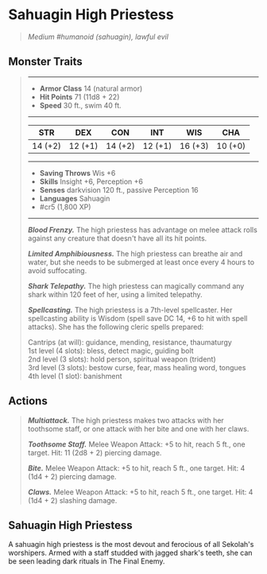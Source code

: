# Sahuagin High Priestess
>*Medium #humanoid (sahuagin), lawful evil*
## Monster Traits
>___
>- **Armor Class** 14 (natural armor)
>- **Hit Points** 71 (11d8 + 22)
>- **Speed** 30 ft., swim 40 ft.
>___
>|STR|DEX|CON|INT|WIS|CHA|
>|:---:|:---:|:---:|:---:|:---:|:---:|
>|14 (+2)|12 (+1)|14 (+2)|12 (+1)|16 (+3)|10 (+0)|
>___
>- **Saving Throws** Wis +6
>- **Skills** Insight +6, Perception +6
>- **Senses** darkvision 120 ft., passive Perception 16
>- **Languages** Sahuagin
>- #cr5 (1,800 XP)
>___
>***Blood Frenzy.*** The high priestess has advantage on melee attack rolls against any creature that doesn't have all its hit points.  
>
>***Limited Amphibiousness.*** The high priestess can breathe air and water, but she needs to be submerged at least once every 4 hours to avoid suffocating.  
>
>***Shark Telepathy.*** The high priestess can magically command any shark within 120 feet of her, using a limited telepathy.  
>
>***Spellcasting.*** The high priestess is a 7th-level spellcaster. Her spellcasting ability is Wisdom (spell save DC 14, +6 to hit with spell attacks). She has the following cleric spells prepared:  
>
>Cantrips (at will): guidance, mending, resistance, thaumaturgy  
>1st level (4 slots): bless, detect magic, guiding bolt  
>2nd level (3 slots): hold person, spiritual weapon (trident)  
>3rd level (3 slots): bestow curse, fear, mass healing word, tongues  
>4th level (1 slot): banishment  
>
## Actions
>***Multiattack.*** The high priestess makes two attacks with her toothsome staff, or one attack with her bite and one with her claws.  
>
>***Toothsome Staff.*** Melee Weapon Attack: +5 to hit, reach 5 ft., one target. Hit: 11 (2d8 + 2) piercing damage.  
>
>***Bite.*** Melee Weapon Attack: +5 to hit, reach 5 ft., one target. Hit: 4 (1d4 + 2) piercing damage.  
>
>***Claws.*** Melee Weapon Attack: +5 to hit, reach 5 ft., one target. Hit: 4 (1d4 + 2) slashing damage.
## Sahuagin High Priestess
A sahuagin high priestess is the most devout and ferocious of all Sekolah's worshipers. Armed with a staff studded with jagged shark's teeth, she can be seen leading dark rituals in The Final Enemy.